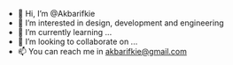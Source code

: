 - 👋 Hi, I’m @Akbarifkie
- 👀 I’m interested in design, development and engineering
- 🌱 I’m currently learning ...
- 💞️ I’m looking to collaborate on ...
- 📫 You can reach me in akbarifkie@gmail.com

<!---
Akbarifkie/Akbarifkie is a ✨ special ✨ repository because its `README.md` (this file) appears on your GitHub profile.
You can click the Preview link to take a look at your changes.
--->

